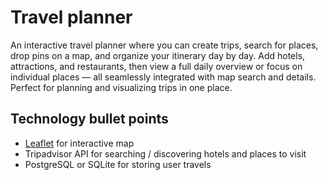 # Travel planner
An interactive travel planner where you can create trips, search for places, drop pins on a map, and organize your itinerary day by day. Add hotels, attractions, and restaurants, then view a full daily overview or focus on individual places — all seamlessly integrated with map search and details. Perfect for planning and visualizing trips in one place.

## Technology bullet points 
- [Leaflet](https://leafletjs.com) for interactive map
- Tripadvisor API for searching / discovering hotels and places to visit
- PostgreSQL or SQLite for storing user travels
